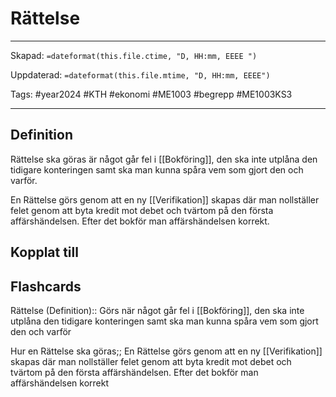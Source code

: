 # Rättelse

---

Skapad: `=dateformat(this.file.ctime, "D, HH:mm, EEEE ")`

Uppdaterad: `=dateformat(this.file.mtime, "D, HH:mm, EEEE")`

Tags: #year2024 #KTH #ekonomi #ME1003 #begrepp #ME1003KS3

---

## Definition

Rättelse ska göras är något går fel i [[Bokföring]], den ska inte utplåna den tidigare konteringen samt ska man kunna spåra vem som gjort den och varför.

En Rättelse görs genom att en ny [[Verifikation]] skapas där man nollställer felet genom att byta kredit mot debet och tvärtom på den första affärshändelsen. Efter det bokför man affärshändelsen korrekt.

## Kopplat till

## Flashcards

Rättelse (Definition):: Görs när något går fel i [[Bokföring]], den ska inte utplåna den tidigare konteringen samt ska man kunna spåra vem som gjort den och varför
<!--SR:!2024-03-04,3,250!2024-03-04,3,250-->

Hur en Rättelse ska göras;; En Rättelse görs genom att en ny [[Verifikation]] skapas där man nollställer felet genom att byta kredit mot debet och tvärtom på den första affärshändelsen. Efter det bokför man affärshändelsen korrekt
<!--SR:!2024-03-04,3,250-->
